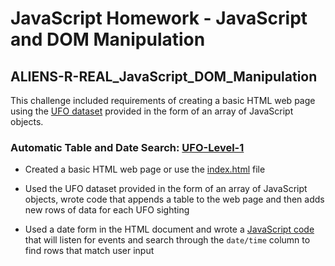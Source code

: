 # JavaScript Homework - JavaScript and DOM Manipulation

## ALIENS-R-REAL_JavaScript_DOM_Manipulation

This challenge included requirements of creating a basic HTML web page using the [UFO dataset](https://github.com/SusanCThomas/ALIENS-R-REAL_JavaScript_DOM_Manipulation/blob/main/UFO-Level-1/StarterCode/static/js/data.js) provided in the form of an array of JavaScript objects. 

### Automatic Table and Date Search: [UFO-Level-1](https://github.com/SusanCThomas/ALIENS-R-REAL_JavaScript_DOM_Manipulation/tree/main/UFO-Level-1)

* Created a basic HTML web page or use the [index.html](https://github.com/SusanCThomas/ALIENS-R-REAL_JavaScript_DOM_Manipulation/blob/main/UFO-Level-1/StarterCode/index.html) file

* Used the UFO dataset provided in the form of an array of JavaScript objects, wrote code that appends a table to the web page and then adds new rows of data for each UFO sighting

* Used a date form in the HTML document and wrote a [JavaScript code](https://github.com/SusanCThomas/ALIENS-R-REAL_JavaScript_DOM_Manipulation/blob/main/UFO-Level-1/StarterCode/static/js/app.js) that will listen for events and search through the `date/time` column to find rows that match user input
